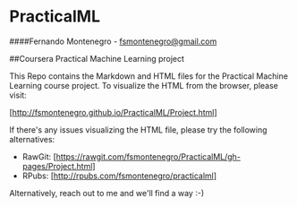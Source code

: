 # PracticalML
####Fernando Montenegro - fsmontenegro@gmail.com

##Coursera Practical Machine Learning project

This Repo contains the Markdown and HTML files for the Practical Machine Learning course project.
To visualize the HTML from the browser, please visit:

[http://fsmontenegro.github.io/PracticalML/Project.html]

If there's any issues visualizing the HTML file, please try the following alternatives:

- RawGit: [https://rawgit.com/fsmontenegro/PracticalML/gh-pages/Project.html]
- RPubs: [http://rpubs.com/fsmontenegro/practicalml]

Alternatively, reach out to me and we'll find a way :-)
